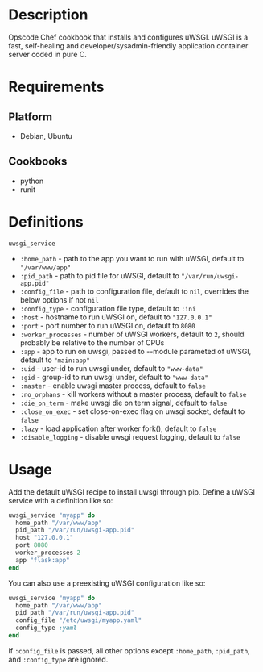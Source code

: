 Description
===========

Opscode Chef cookbook that installs and configures uWSGI.
uWSGI is a fast, self-healing and developer/sysadmin-friendly application container server coded in pure C.

Requirements
============

Platform
--------
* Debian, Ubuntu

Cookbooks
---------
* python
* runit

Definitions
==========

`uwsgi_service`

-  `:home_path`        - path to the app you want to run with uWSGI, default to `"/var/www/app"`
-  `:pid_path`         - path to pid file for uWSGI, default to `"/var/run/uwsgi-app.pid"`
-  `:config_file`      - path to configuration file, default to `nil`, overrides the below options if not `nil`
-  `:config_type`      - configuration file type, default to `:ini`
-  `:host`             - hostname to run uWSGI on, default to `"127.0.0.1"`
-  `:port`             - port number to run uWSGI on, default to `8080`
-  `:worker_processes` - number of uWSGI workers, default to `2`, should probably be relative to the number of CPUs
-  `:app`              - app to run on uwsgi, passed to --module parameted of uWSGI, default to `"main:app"`
-  `:uid`              - user-id to run uwsgi under, default to `"www-data"`
-  `:gid`              - group-id to run uwsgi under, default to `"www-data"`
-  `:master`           - enable uwsgi master process, default to `false`
-  `:no_orphans`       - kill workers without a master process, default to `false`
-  `:die_on_term`      - make uwsgi die on term signal, default to `false`
-  `:close_on_exec`    - set close-on-exec flag on uwsgi socket, default to `false`
-  `:lazy`             - load application after worker fork(), default to `false`
-  `:disable_logging`  - disable uwsgi request logging, default to `false`

Usage
=====

Add the default uWSGI recipe to install uwsgi through pip.
Define a uWSGI service with a definition like so:

```ruby
uwsgi_service "myapp" do
  home_path "/var/www/app"
  pid_path "/var/run/uwsgi-app.pid"
  host "127.0.0.1"
  port 8080
  worker_processes 2
  app "flask:app"
end
```

You can also use a preexisting uWSGI configuration like so:

```ruby
uwsgi_service "myapp" do
  home_path "/var/www/app"
  pid_path "/var/run/uwsgi-app.pid"
  config_file "/etc/uwsgi/myapp.yaml"
  config_type :yaml
end
```

If `:config_file` is passed, all other options except `:home_path`, `:pid_path`, and `:config_type` are ignored.
